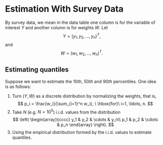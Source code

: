 # Estimation With Survey Data

By survey data, we mean in the data table one column is for the variable of
interest $Y$ and another column is for weights $W$. Let
$$
Y=(y_1, y_2, \ldots, y_n)^T,
$$
and 
$$
W=(w_1, w_2, \ldots, w_n)^T.
$$

## Estimating quantiles

Suppose we want to estimate the $10th$, $50th$ and $90th$ percentiles. One idea is as follows:

1. Turn $(Y, W)$ as a discrete distribution by normalizing the weights, that is,
$$
p_i = \frac{w_i}{\sum_{i=1}^n w_i}, \ \hbox{for}\ i=1, \ldots, n.
$$
1. Take $N$ (e.g. $N = 10^5$) i.i.d. values from the distribution
$$
\left(
\begin{array}{cccc}
y_1 & y_2 & \cdots & y_n\\
p_1 & p_2 & \cdots & p_n
\end{array}
\right).
$$
1. Using the empirical distribution formed by the i.i.d. values to estimate quantiles.
